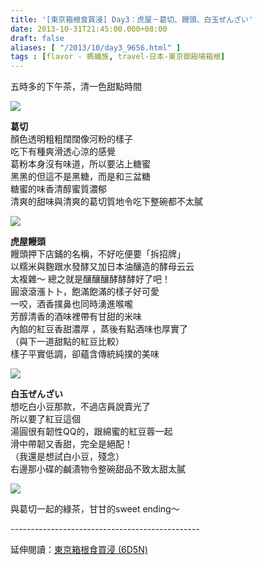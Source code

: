 ```yaml
---
title: '[東京箱根食買浸] Day3：虎屋－葛切、饅頭、白玉ぜんざい'
date: 2013-10-31T21:45:00.000+08:00
draft: false
aliases: [ "/2013/10/day3_9656.html" ]
tags : [flavor - 螞蟻族, travel-日本-東京御殿場箱根]
---
```


五時多的下午茶，清一色甜點時間  
  
  

![](/images/tokyo3i1.jpg)

**葛切**  
顏色透明粗粗闊闊像河粉的樣子  
吃下有種爽滑透心涼的感覺  
葛粉本身沒有味道，所以要沾上糖蜜  
黑黑的但這不是黑糖，而是和三盆糖  
糖蜜的味香清醇蜜質濃郁  
清爽的甜味與清爽的葛切質地令吃下整碗都不太膩  
  
  

![](/images/tokyo3i.jpg)

**虎屋饅頭**  
饅頭押下店鋪的名稱，不好吃便要「拆招牌」  
以糯米與麴跟水發酵又加日本油釀造的酵母云云  
太複雜～ 總之就是釀釀釀酵酵酵好了吧！  
圓滾滾漲卜卜，飽滿飽滿的樣子好可愛  
一咬，酒香撲鼻也同時湧進喉嚨  
芳醇清香的酒味裡帶有甘甜的米味  
內餡的紅豆香甜濃厚 ，蒸後有點酒味也厚實了  
（與下一道甜點的紅豆比較）  
樣子平實低調，卻蘊含傳統純撲的美味  
  
  

![](/images/tokyo3i2.jpg)

**白玉ぜんざい**  
想吃白小豆那款，不過店員說賣光了  
所以要了紅豆這個  
湯圓很有韌性QQ的，跟綿蜜的紅豆蓉一起  
滑中帶韌又香甜，完全是絕配！  
（我還是想試白小豆，殘念）  
右邊那小碟的鹹漬物令整碗甜品不致太甜太膩  
  
  

![](/images/tokyo3i3.jpg)

與葛切一起的綠茶，甘甘的sweet ending～  
  
\-----------------------------------------------  
  
延伸閱讀：[東京箱根食買浸 (6D5N)](https://hidie.net/tokyo6d5n/)
